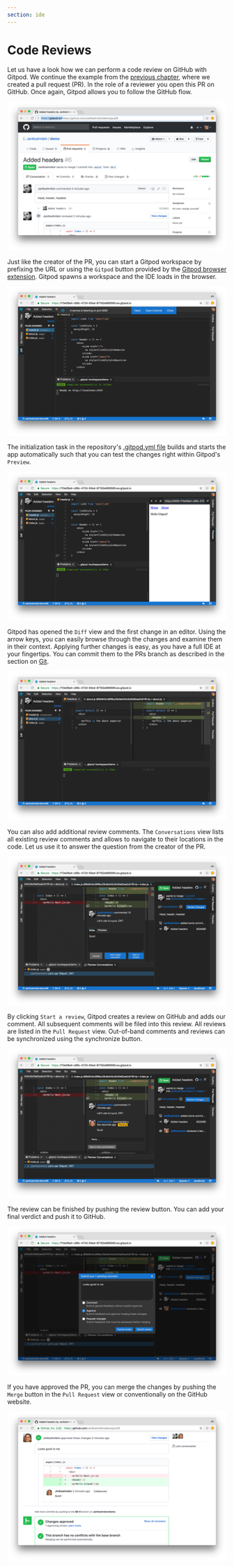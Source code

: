 ```yaml
---
section: ide
---
```


# Code Reviews

Let us have a look how we can perform a code review on GitHub with Gitpod. We continue the example
from the [previous chapter](/docs/pull-requests/), where we created a pull request (PR). In the role
of a reviewer you open this PR on GitHub. Once again, Gitpod allows you to follow the GitHub flow.

![GitHub Pull Request Page](../../../static/images/docs/cr-GitHub-pr.png)

Just like the creator of the PR, you can start a Gitpod workspace by prefixing the URL or using the
`Gitpod` button provided by the [Gitpod browser extension](/docs/browser-extension/). Gitpod spawns a
workspace and the IDE loads in the browser.

![Gitpod Workspace started from a Pull Request](../../../static/images/docs/cr-gitpod-started.png)

The initialization task in the repository's [.gitpod.yml file](/docs/configuration/) builds and starts
the app automatically such that you can test the changes right within Gitpod's `Preview`.

![Gitpod Workspace Preview](../../../static/images/docs/cr-preview.png)

Gitpod has opened the `Diff` view and the first change in an editor. Using the arrow keys, you can
easily browse through the changes and examine them in their context. Applying further changes is
easy, as you have a full IDE at your fingertips. You can commit them to the PRs branch as described
in the section on [Git](/docs/git/).

![Gitpod Diff View](../../../static/images/docs/cr-diff.png)

You can also add additional review comments. The `Conversations` view lists all existing review
comments and allows to navigate to their locations in the code. Let us use it to answer the question
from the creator of the PR.

![Gitpod Pull Request Conversation View](../../../static/images/docs/cr-respond-to-comment.png)

By clicking `Start a review`, Gitpod creates a review on GitHub and adds our comment. All subsequent
comments will be filed into this review. All reviews are listed in the `Pull Request` view.
Out-of-band comments and reviews can be synchronized using the synchronize button.

![Gitpod Pull Request View](../../../static/images/docs/cr-pull-request-view.png)

The review can be finished by pushing the review button. You can add your final verdict and push it
to GitHub.

![Gitpod Finish Review](../../../static/images/docs/cr-finish-review.png)

If you have approved the PR, you can merge the changes by pushing the `Merge` button in the
`Pull Request` view or conventionally on the GitHub website.

![Github Pull Request with Review Finished](../../../static/images/docs/cr-GitHub-pr-finished.png)

